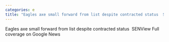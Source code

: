 ```yaml
---
categories: e
title: "Eagles axe small forward from list despite contracted status  SEN"
---
```

Eagles axe small forward from list despite contracted status&nbsp;&nbsp;SENView Full coverage on Google News